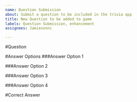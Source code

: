 ```yaml
---
name: Question Submission
about: Submit a question to be included in the trivia app
title: New Question to be added to game
labels: Question Submission, enhancement
assignees: Jamiesonnc

---
```


#Question

#Answer Options
###Answer Option 1

###Answer Option 2

###Answer Option 3

###Answer Option 4

#Correct Answer
